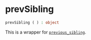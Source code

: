 # prevSibling

```php
prevSibling ( ) : object
```

This is a wrapper for [`previous_sibling`](../previous_sibling/).